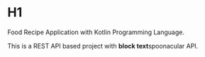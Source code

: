 # H1
Food Recipe Application with Kotlin Programming Language.

This is a REST API based project with **block text**spoonacular API.
